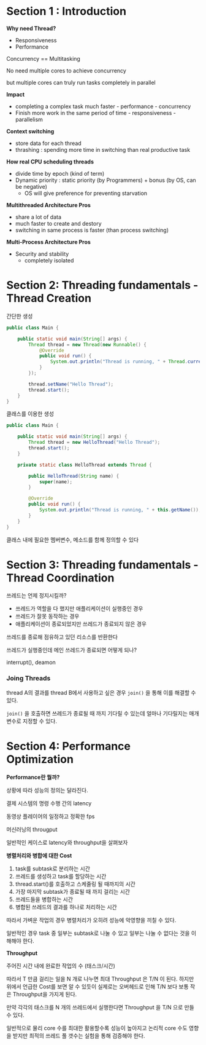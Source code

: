 # Section 1 : Introduction

**Why need Thread?**

- Responsiveness
- Performance

Concurrency == Multitasking

No need multiple cores to achieve concurrency

but multiple cores can truly run tasks completely in parallel

**Impact**

- completing a complex task much faster - performance - concurrency
- Finish more work in the same period of time - responsiveness - parallelism

**Context switching**

- store data for each thread
- thrashing : spending more time in switching than real productive task

**How real CPU scheduling threads**

- divide time by epoch (kind of term)
- Dynamic priority : static priority (by Programmers) + bonus (by OS, can be negative)
    - OS will give preference for preventing starvation

**Multithreaded Architecture Pros**

- share a lot of data
- much faster to create and destory
- switching in same process is faster (than process switching)

**Multi-Process Architecture Pros**

- Security and stability
    - completely isolated
    
# Section 2: Threading fundamentals - Thread Creation

간단한 생성
```java
public class Main {

    public static void main(String[] args) {
        Thread thread = new Thread(new Runnable() {
            @Override
            public void run() {
                System.out.println("Thread is running, " + Thread.currentThread().getName());
            }
        });

        thread.setName("Hello Thread");
        thread.start();
    }
}
```

클래스를 이용한 생성
```java
public class Main {

    public static void main(String[] args) {
        Thread thread = new HelloThread("Hello Thread");
        thread.start();
    }

    private static class HelloThread extends Thread {

        public HelloThread(String name) {
            super(name);
        }

        @Override
        public void run() {
            System.out.println("Thread is running, " + this.getName());
        }
    }
}
```
클래스 내에 필요한 멤버변수, 메소드를 함께 정의할 수 있다

# Section 3: Threading fundamentals - Thread Coordination

쓰레드는 언제 정지시킬까?

- 쓰레드가 역할을 다 했지만 애플리케이션이 실행중인 경우
- 쓰레드가 잘못 동작하는 경우
- 애플리케이션이 종료되었지만 쓰레드가 종료되지 않은 경우

쓰레드를 종료해 점유하고 있던 리소스를 반환한다

쓰레드가 실행중인데 메인 쓰레드가 종료되면 어떻게 되나?

interrupt(), deamon

### Joing Threads

thread A의 결과를 thread B에서 사용하고 싶은 경우 `join()` 을 통해 이를 해결할 수 있다.

`join()` 을 호출하면 쓰레드가 종료될 때 까지 기다릴 수 있는데 얼마나 기다릴지는 매개변수로 지정할 수 있다.

# Section 4: Performance Optimization

**Performance란 뭘까?**

상황에 따라 성능의 정의는 달라진다.

결제 시스템의 명령 수행 간의 latency

동영상 플레이어의 일정하고 정확한 fps

머신러닝의 througput

일반적인 케이스로 latency와 throughput을 살펴보자

**병렬처리와 병합에 대한 Cost**

1. task를 subtask로 분리하는 시간
2. 쓰레드를 생성하고 task를 할당하는 시간
3. thread.start()를 호출하고 스케줄링 될 때까지의 시간
4. 가장 마지막 subtask가 종료될 때 까지 걸리는 시간
5. 쓰레드들을 병합하는 시간
6. 병합된 쓰레드의 결과를 하나로 처리하는 시간

따라서 가벼운 작업의 경우 병렬처리가 오히려 성능에 악영향을 끼칠 수 있다.

일반적인 경우 task 중 일부는 subtask로 나눌 수 있고 일부는 나눌 수 없다는 것을 이해해야 한다.

**Throughput**

주어진 시간 내에 완료한 작업의 수 (태스크/시간)

따라서 T 만큼 걸리는 일을 N 개로 나누면 최대 Throughput 은 T/N 이 된다. 하지만 위에서 언급한 Cost를 보면 알 수 있듯이 실제로는 오버헤드로 인해 T/N 보다 보통 작은 Throughput을 가지게 된다.

만약 각각의 태스크를 N 개의 쓰레드에서 실행한다면 Throughput 을 T/N 으로 만들 수 있다.

일반적으로 물리 core 수를 최대한 활용할수록 성능이 높아지고 논리적 core 수도 영향을 받지만 최적의 쓰레드 풀 갯수는 실험을 통해 검증해야 한다.
